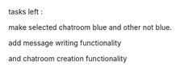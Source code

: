 tasks left :

make selected chatroom blue and other not blue.

add message writing functionality

and chatroom creation functionality